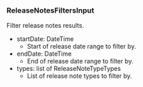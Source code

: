### ReleaseNotesFiltersInput
Filter release notes results.

- startDate: DateTime
  - Start of release date range to filter by.
- endDate: DateTime
  - End of release date range to filter by.
- types: list of ReleaseNoteTypeTypes
  - List of release note types to filter by.
